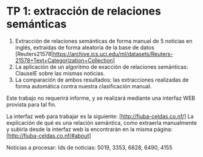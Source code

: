 # TP 1: extracción de relaciones semánticas

1. Extracción de relaciones semánticas de forma manual de 5 noticias en inglés, extraídas de forma aleatoria de la base de datos [Reuters21578|https://archive.ics.uci.edu/ml/datasets/Reuters-21578+Text+Categorization+Collection]
2. La aplicación de un algoritmo de exacción de relaciones semánticas: ClauseIE sobre las mismas noticias.
3. La comparación de ambos resultados: las extracciones realizadas de forma automática contra nuestra clasificación manual.

Este trabajo no requerirá informe, y se realizará mediante una interfaz WEB provista para tal fin.

La interfaz web para trabajar es la siguiente: [http://fiuba-celdas.co.nf/]
La explicación de qué es una relación semántica, como extraerla manualmente y subirla desde la interfaz web la encontrarán en la misma página: [http://fiuba-celdas.co.nf/#about]

Noticias a procesar:
Ids de noticias: 5019, 3353, 6828, 6490, 4155

